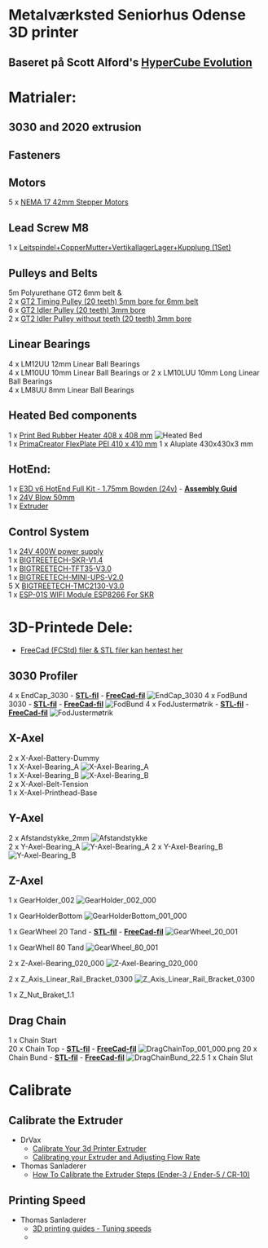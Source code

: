 # Metalværksted Seniorhus Odense 3D printer  
## Baseret på Scott Alford's [HyperCube Evolution](https://www.thingiverse.com/thing:2254103)  

# Matrialer:
## 3030 and 2020 extrusion

## Fasteners

## Motors
5 x [NEMA 17 42mm Stepper Motors](https://www.amazon.de/gp/product/B07STSYWY6/ref=ppx_yo_dt_b_asin_title_o08_s00?ie=UTF8&psc=1)  

## Lead Screw M8 
1 x [Leitspindel+CopperMutter+VertikallagerLager+Kupplung (1Set)](https://www.amazon.de/gp/product/B07LDZPSKL/ref=ppx_yo_dt_b_asin_title_o06_s02?ie=UTF8&psc=1)  

## Pulleys and Belts
5m Polyurethane GT2 6mm belt &   
2 x [GT2 Timing Pulley (20 teeth) 5mm bore for 6mm belt](https://www.amazon.de/gp/product/B06XKVX3FY/ref=ppx_yo_dt_b_asin_title_o08_s00?ie=UTF8&psc=1)  
6 x [GT2 Idler Pulley (20 teeth) 3mm bore](https://www.amazon.de/gp/product/B07K8FNGCZ/ref=ppx_yo_dt_b_asin_title_o06_s01?ie=UTF8&psc=1)  
2 x [GT2 Idler Pulley without teeth (20 teeth) 3mm bore](https://www.amazon.de/gp/product/B083RCTF7T/ref=ppx_yo_dt_b_asin_title_o05_s00?ie=UTF8&psc=1)  

## Linear Bearings  
4 x LM12UU 12mm Linear Ball Bearings  
4 x LM10UU 10mm Linear Ball Bearings or 2 x LM10LUU 10mm Long Linear Ball Bearings  
4 x LM8UU 8mm Linear Ball Bearings  

## Heated Bed components
1 x [Print Bed Rubber Heater 408 x 408 mm](https://3dstore.dk/tilbehoer/reservedele/creality-3d/cr10s/print-bed-rubber-heater-408-x-408-mm/) 
![Heated Bed](/images/20200405_093641.jpg)  
1 x [PrimaCreator FlexPlate PEI 410 x 410 mm](https://3dstore.dk/tilbehoer/print-surface/primacreator-flexplate-pei-410-x-410-mm/)
1 x Aluplate 430x430x3 mm

## HotEnd:
1 x [E3D v6 HotEnd Full Kit - 1.75mm Bowden (24v)](https://filament23d.dk/e3d-v6-hotend-full-kit-1-75mm-bowden-24v-da.html) - **[Assembly Guid](https://wiki.e3d-online.com/E3D-v6_Assembly)**  
1 x [24V Blow 50mm](https://filament23d.dk/24v-blow-50mm-da.html)  
1 x [Extruder](https://www.amazon.de/gp/product/B07TJ8PB7D/ref=ppx_yo_dt_b_asin_title_o07_s00?ie=UTF8&psc=1
)

## Control System
1 x [24V 400W power supply](https://www.amazon.de/gp/product/B01G257UHW/ref=ppx_yo_dt_b_asin_title_o02_s00?ie=UTF8&psc=1)  
1 x [BIGTREETECH-SKR-V1.4](https://github.com/bigtreetech/BIGTREETECH-SKR-V1.3/tree/master/BTT%20SKR%20V1.4)  
1 x [BIGTREETECH-TFT35-V3.0](https://github.com/bigtreetech/BIGTREETECH-TFT35-V3.0)  
1 x [BIGTREETECH-MINI-UPS-V2.0](https://github.com/bigtreetech/BIGTREETECH-MINI-UPS-V2.0/tree/master/BTT%20UPS%2024V%20V1.0)  
5 X [BIGTREETECH-TMC2130-V3.0](https://github.com/bigtreetech/BIGTREETECH-TMC2130-V3.0)  
1 x [ESP-01S WIFI Module ESP8266 For SKR](https://www.biqu.equipment/products/esp-01s-wifi-module-esp8266-for-skr-pro)  

# 3D-Printede Dele: 
* [FreeCad (FCStd) filer & STL filer kan hentest her](https://github.com/mstedet/Hypercube/tree/master/FreeCad)  
## 3030 Profiler
4 x EndCap_3030 - **[STL-fil](/FreeCad/3030/EndCap_3030.stl)** - **[FreeCad-fil](/FreeCad/3030/EndCap_3030.FCStd)**
 ![EndCap_3030](/FreeCad/3030/EndCap_3030.png)
4 x FodBund 3030 - **[STL-fil](/FreeCad/3030/Foot-30a.stl)** - **[FreeCad-fil](/FreeCad/3030/Foot-30a.FCStd)**
 ![FodBund](/FreeCad/3030/Foot-30a.png)
4 x FodJustermøtrik - **[STL-fil](/FreeCad/3030/Foot-30b.stl)** - **[FreeCad-fil](/FreeCad/3030/Foot-30b.FCStd)**
 ![FodJustermøtrik](/FreeCad/3030/Foot-30b.png)

## X-Axel
2 x X-Axel-Battery-Dummy  
1 x X-Axel-Bearing_A ![X-Axel-Bearing_A](FreeCad/X-Axel/X-Axel-Bearing_001a_000.png)  
1 x X-Axel-Bearing_B ![X-Axel-Bearing_B](FreeCad/X-Axel/X-Axel-Bearing_001b_000.png)  
2 x X-Axel-Belt-Tension  
1 x X-Axel-Printhead-Base

## Y-Axel
2 x Afstandstykke_2mm ![Afstandstykke](FreeCad/Y-Axel/Afstandstykke_2mm/Afstandstykke_2mm_000.png)  
2 x Y-Axel-Bearing_A ![Y-Axel-Bearing_A](/FreeCad/Y-Axel/Y-Axel-Bearing_007/Y-Axel-Bearing_007a_000.png
 )
2 x Y-Axel-Bearing_B ![Y-Axel-Bearing_B](FreeCad/Y-Axel/Y-Axel-Bearing_007/Y-Axel-Bearing_007b_000.png)

## Z-Axel
1 x GearHolder_002 ![GearHolder_002_000](/FreeCad/Z-Axel/Gear+Motor/GearHolder/GearHolder_002_000.png)

1 x GearHolderBottom ![GearHolderBottom_001_000](FreeCad/Z-Axel/Gear+Motor/GearHolder/GearHolderBottom_001_000.png)

1 x GearWheel 20 Tand - **[STL-fil](/FreeCad/Z-Axel/Gear+Motor/GearWheel_20_001.stl)** - **[FreeCad-fil](/FreeCad/Z-Axel/Gear+Motor/GearHolder/GearHolderBottom_20_001.FCStd)** 
![GearWheel_20_001](FreeCad/Z-Axel/Gear+Motor/GearWheel_20_001_000.png)  

1 x GearWhell 80 Tand ![GearWheel_80_001](/FreeCad/Z-Axel/Gear+Motor/GearWheel_80_001_000.png)  

2 x Z-Axel-Bearing_020_000 ![Z-Axel-Bearing_020_000](FreeCad/Z-Axel/Z-Axel-Bearing_020/Z-Axel-Bearing_020_000.png)  

2 x Z_Axis_Linear_Rail_Bracket_0300 ![Z_Axis_Linear_Rail_Bracket_0300](FreeCad/Z-Axel/Z_Axis_Linear_Rail_Bracket/Z_Axis_Linear_Rail_Bracket_0300.png)  

1 x Z_Nut_Braket_1.1

## Drag Chain
1 x Chain Start  
20 x Chain Top - **[STL-fil](/FreeCad/DragChain/DragChainTop_22.5.stl)** - **[FreeCad-fil](/FreeCad/DragChain/DragChainTop_22.5.FCStd)** 
![DragChainTop_001_000.png](/FreeCad/DragChain/DragChainTop_001_000.png)
20 x Chain Bund - **[STL-fil](/FreeCad/DragChain/DragChainBund_22.5.stl)** - **[FreeCad-fil](FreeCad/DragChain/DragChainBund_22.5.FCStd)**
![DragChainBund_22.5](/FreeCad/DragChain/DragChainBund_22.5_000.png) 
1 x Chain Slut  

# Calibrate
## Calibrate the Extruder
* DrVax
  * [Calibrate Your 3d Printer Extruder](https://www.youtube.com/watch?v=lRoCwxRZsvU)
  * [Calibrating your Extruder and Adjusting Flow Rate](https://docs.google.com/presentation/d/1wpuLDlLARoFbS7apN1uDdRoSiFpWugTFrTnqUJ-ni_s/edit#slide=id.gc6f9e470d_0_0)
* Thomas Sanladerer
  * [How To Calibrate the Extruder Steps (Ender-3 / Ender-5 / CR-10)](https://letsprint3d.net/how-to-calibrate-the-extruder-steps-ender-3-5-cr-10/)
## Printing Speed
* Thomas Sanladerer
  * [3D printing guides - Tuning speeds](https://www.youtube.com/watch?v=7HsIZuj9vOs)  
  * 